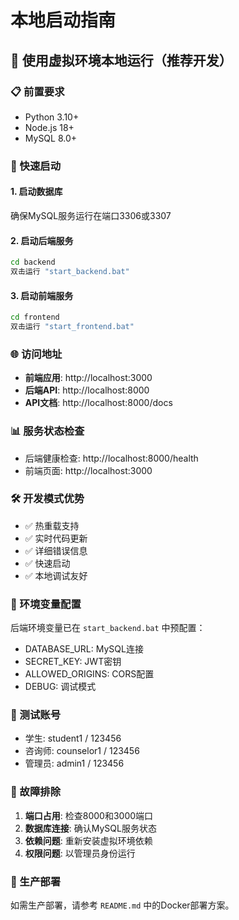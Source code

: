 # 本地启动指南

## 🎯 使用虚拟环境本地运行（推荐开发）

### 📋 前置要求
- Python 3.10+ 
- Node.js 18+
- MySQL 8.0+

### 🚀 快速启动

#### 1. 启动数据库
确保MySQL服务运行在端口3306或3307

#### 2. 启动后端服务
```bash
cd backend
双击运行 "start_backend.bat"
```

#### 3. 启动前端服务
```bash
cd frontend  
双击运行 "start_frontend.bat"
```

### 🌐 访问地址
- **前端应用**: http://localhost:3000
- **后端API**: http://localhost:8000  
- **API文档**: http://localhost:8000/docs

### 📊 服务状态检查
- 后端健康检查: http://localhost:8000/health
- 前端页面: http://localhost:3000

### 🛠️ 开发模式优势
- ✅ 热重载支持
- ✅ 实时代码更新
- ✅ 详细错误信息
- ✅ 快速启动
- ✅ 本地调试友好

### 🔧 环境变量配置
后端环境变量已在 `start_backend.bat` 中预配置：
- DATABASE_URL: MySQL连接
- SECRET_KEY: JWT密钥
- ALLOWED_ORIGINS: CORS配置
- DEBUG: 调试模式

### 📝 测试账号
- 学生: student1 / 123456
- 咨询师: counselor1 / 123456  
- 管理员: admin1 / 123456

### 🐛 故障排除
1. **端口占用**: 检查8000和3000端口
2. **数据库连接**: 确认MySQL服务状态
3. **依赖问题**: 重新安装虚拟环境依赖
4. **权限问题**: 以管理员身份运行

### 🚀 生产部署
如需生产部署，请参考 `README.md` 中的Docker部署方案。
